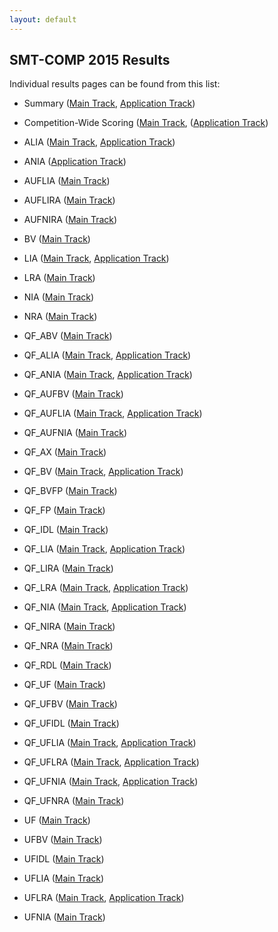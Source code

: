```yaml
---
layout: default
---
```


## SMT-COMP 2015 Results


Individual results pages can be found from this list:
- Summary (<a href="results/summary.html">Main Track</a>, <a href="results/app-summary.html">Application Track</a>)

- Competition-Wide Scoring
  (<a href="results/competition-main.html">Main Track</a>, (<a href="results/competition-app.html">Application Track</a>)

- ALIA (<a href="results/ALIA.html">Main Track</a>, <a href="results/ALIA-app.html">Application Track</a>)

- ANIA (<a href="results/ANIA-app.html">Application Track</a>) 
- AUFLIA (<a href="results/AUFLIA.html">Main Track</a>)

- AUFLIRA (<a href="results/AUFLIRA.html">Main Track</a>)

- AUFNIRA (<a href="results/AUFNIRA.html">Main Track</a>)

- BV (<a href="results/BV.html">Main Track</a>)

- LIA (<a href="results/LIA.html">Main Track</a>, <a href="results/LIA-app.html">Application Track</a>)

- LRA (<a href="results/LRA.html">Main Track</a>)
- NIA (<a href="results/NIA.html">Main Track</a>)
- NRA (<a href="results/NRA.html">Main Track</a>)
- QF_ABV (<a href="results/QF_ABV.html">Main Track</a>)

- QF_ALIA (<a href="results/QF_ALIA.html">Main Track</a>, <a href="results/QF_ALIA-app.html">Application Track</a>)

- QF_ANIA (<a href="results/QF_ANIA.html">Main Track</a>, <a href="results/QF_ANIA-app.html">Application Track</a>)

- QF_AUFBV (<a href="results/QF_AUFBV.html">Main Track</a>)

- QF_AUFLIA (<a href="results/QF_AUFLIA.html">Main Track</a>, <a href="results/QF_AUFLIA-app.html">Application Track</a>)

- QF_AUFNIA (<a href="results/QF_AUFNIA.html">Main Track</a>)

- QF_AX (<a href="results/QF_AX.html">Main Track</a>)

- QF_BV (<a href="results/QF_BV.html">Main Track</a>, <a href="results/QF_BV-app.html">Application Track</a>)

- QF_BVFP (<a href="results/QF_BVFP.html">Main Track</a>)

- QF_FP (<a href="results/QF_FP.html">Main Track</a>)

- QF_IDL (<a href="results/QF_IDL.html">Main Track</a>)

- QF_LIA (<a href="results/QF_LIA.html">Main Track</a>, <a href="results/QF_LIA-app.html">Application Track</a>)

- QF_LIRA (<a href="results/QF_LIRA.html">Main Track</a>)

- QF_LRA (<a href="results/QF_LRA.html">Main Track</a>, <a href="results/QF_LRA-app.html">Application Track</a>)

- QF_NIA (<a href="results/QF_NIA.html">Main Track</a>, <a href="results/QF_NIA-app.html">Application Track</a>)

- QF_NIRA (<a href="results/QF_NIRA.html">Main Track</a>)

- QF_NRA (<a href="results/QF_NRA.html">Main Track</a>)

- QF_RDL (<a href="results/QF_RDL.html">Main Track</a>)

- QF_UF (<a href="results/QF_UF.html">Main Track</a>)

- QF_UFBV (<a href="results/QF_UFBV.html">Main Track</a>)

- QF_UFIDL (<a href="results/QF_UFIDL.html">Main Track</a>)

- QF_UFLIA (<a href="results/QF_UFLIA.html">Main Track</a>, <a href="results/QF_UFLIA-app.html">Application Track</a>)

- QF_UFLRA (<a href="results/QF_UFLRA.html">Main Track</a>, <a href="results/QF_UFLRA-app.html">Application Track</a>)

- QF_UFNIA (<a href="results/QF_UFNIA.html">Main Track</a>, <a href="results/QF_UFNIA-app.html">Application Track</a>)

- QF_UFNRA (<a href="results/QF_UFNRA.html">Main Track</a>)

- UF (<a href="results/UF.html">Main Track</a>)

- UFBV (<a href="results/UFBV.html">Main Track</a>)

- UFIDL (<a href="results/UFIDL.html">Main Track</a>)

- UFLIA (<a href="results/UFLIA.html">Main Track</a>)

- UFLRA (<a href="results/UFLRA.html">Main Track</a>, <a href="results/UFLRA-app.html">Application Track</a>)

- UFNIA (<a href="results/UFNIA.html">Main Track</a>)






